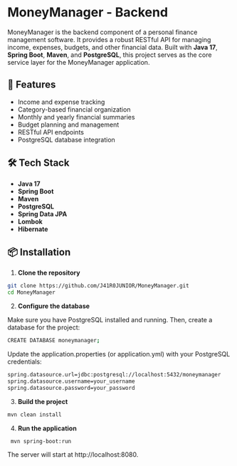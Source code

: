 # MoneyManager - Backend

MoneyManager is the backend component of a personal finance management software. It provides a robust RESTful API for managing income, expenses, budgets, and other financial data. Built with **Java 17**, **Spring Boot**, **Maven**, and **PostgreSQL**, this project serves as the core service layer for the MoneyManager application.

## 🚀 Features

- Income and expense tracking
- Category-based financial organization
- Monthly and yearly financial summaries
- Budget planning and management
- RESTful API endpoints
- PostgreSQL database integration

## 🛠 Tech Stack

- **Java 17**
- **Spring Boot**
- **Maven**
- **PostgreSQL**
- **Spring Data JPA**
- **Lombok**
- **Hibernate**

## 📦 Installation

1. **Clone the repository**

```bash
git clone https://github.com/J41R0JUNIOR/MoneyManager.git
cd MoneyManager
  ```

2. **Configure the database**

Make sure you have PostgreSQL installed and running. Then, create a database for the project:
```bash
CREATE DATABASE moneymanager;
```

Update the application.properties (or application.yml) with your PostgreSQL credentials:

```bash
spring.datasource.url=jdbc:postgresql://localhost:5432/moneymanager
spring.datasource.username=your_username
spring.datasource.password=your_password
```

3. **Build the project**

```bash
mvn clean install
```

4. **Run the application**
 
```bash
 mvn spring-boot:run
 ```

The server will start at http://localhost:8080.
